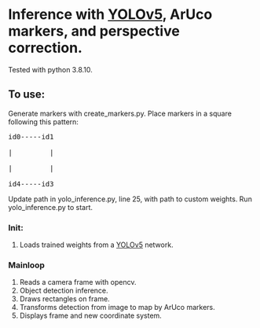 # Inference with [YOLOv5](https://github.com/ultralytics/yolov5), ArUco markers, and perspective correction.

Tested with python 3.8.10.

## To use:
Generate markers with create_markers.py.
Place markers in a square following this pattern:
<pre>
id0-----id1<br />
|         |<br /> 
|         |<br /> 
id4-----id3
</pre>
Update path in yolo_inference.py, line 25, with path to custom weights.
Run yolo_inference.py to start.

### Init:
  1) Loads trained weights from a [YOLOv5](https://github.com/ultralytics/yolov5) network.
### Mainloop
  1) Reads a camera frame with opencv.
  2) Object detection inference.
  3) Draws rectangles on frame.
  4) Transforms detection from image to map by ArUco markers.
  5) Displays frame and new coordinate system.
